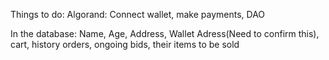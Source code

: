 Things to do:
Algorand: Connect wallet, make payments, DAO

In the database:
Name, Age, Address, Wallet Adress(Need to confirm this), cart, history orders, ongoing bids, their items to be sold 